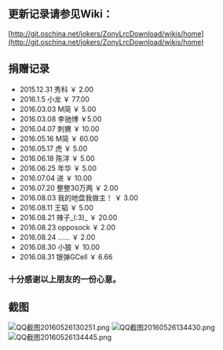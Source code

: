 ## 更新记录请参见Wiki：
[http://git.oschina.net/jokers/ZonyLrcDownload/wikis/home](http://git.oschina.net/jokers/ZonyLrcDownload/wikis/home)
## 捐赠记录
* 2015.12.31 秀科 ￥ 2.00
* 2016.1.5   小龙 ￥ 77.00 
* 2016.03.03 M简 ￥ 5.00
* 2016.03.08 李驰博 ￥5.00
* 2016.04.07 刺猬 ￥ 10.00
* 2016.05.16 M简 ￥ 60.00
* 2016.05.17 虎 ￥ 5.00
* 2016.06.18 陈洋 ￥ 5.00
* 2016.06.25 年华 ￥ 5.00
* 2016.07.04 进 ￥ 10.00
* 2016.07.20 整整30万两 ￥ 2.00
* 2016.08.03 我的地盘我做主！ ￥ 3.00
* 2016.08.11 王韬 ￥ 5.00
* 2016.08.21 辣子_(:3)_ ￥ 20.00
* 2016.08.23 opposock ￥ 2.00 
* 2016.08.24 ...... ￥ 2.00
* 2016.08.30 小狼 ￥ 10.00
* 2016.08.31 银弹GCell ￥ 6.66

### 十分感谢以上朋友的一份心意。
## 截图
![QQ截图20160526130251.png][5]
![QQ截图20160526134430.png][6]
![QQ截图20160526134445.png][7]

  [5]: http://www.myzony.com/usr/uploads/2016/05/3960382838.png
  [6]: http://www.myzony.com/usr/uploads/2016/05/2826214082.png
  [7]: http://www.myzony.com/usr/uploads/2016/05/1988012466.png
